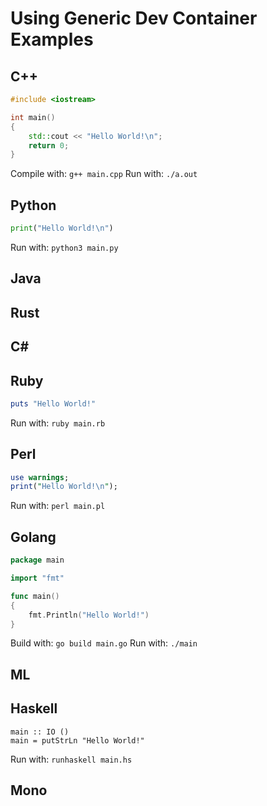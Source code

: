 # Using Generic Dev Container Examples

## C++

```cpp
#include <iostream>

int main()
{
    std::cout << "Hello World!\n";
    return 0;
}
```

Compile with: `g++ main.cpp`
Run with: `./a.out`

## Python

```py
print("Hello World!\n")
```

Run with: `python3 main.py`

## Java

## Rust

## C\#

## Ruby

```ruby
puts "Hello World!"
```

Run with: `ruby main.rb`

## Perl

```perl
use warnings;
print("Hello World!\n");
```

Run with: `perl main.pl`

## Golang

```go
package main

import "fmt"

func main() 
{
    fmt.Println("Hello World!")
}
```

Build with: `go build main.go`
Run with: `./main`

## ML

## Haskell

```
main :: IO ()
main = putStrLn "Hello World!"
```

Run with: `runhaskell main.hs`

## Mono
